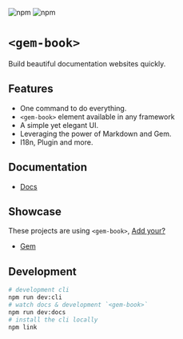 ![npm](https://img.shields.io/npm/v/gem-book)
![npm](https://img.shields.io/npm/dw/gem-book)

# `<gem-book>`

Build beautiful documentation websites quickly.

## Features

- One command to do everything.
- `<gem-book>` element available in any framework
- A simple yet elegant UI.
- Leveraging the power of Markdown and Gem.
- I18n, Plugin and more.

## Documentation

- [Docs](https://gem-book.js.org/)

## Showcase

These projects are using `<gem-book>`, [Add your?](https://github.com/mantou132/gem-book/issues/new)

- [Gem](https://gem.js.org)

## Development

```bash
# development cli
npm run dev:cli
# watch docs & development `<gem-book>`
npm run dev:docs
# install the cli locally
npm link
```
